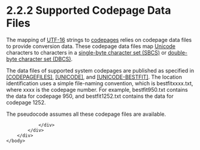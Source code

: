 <html dir="LTR" xmlns:mshelp="http://msdn.microsoft.com/mshelp" xmlns:ddue="http://ddue.schemas.microsoft.com/authoring/2003/5" xmlns:xlink="http://www.w3.org/1999/xlink" xmlns:tool="http://www.microsoft.com/tooltip">
    <head>
        <meta http-equiv="Content-Type" content="text/html; CHARSET=utf-8"></meta>
        <meta name="save" content="history"></meta>
        <title>2.2.2 Supported Codepage Data Files</title>
        <xml>
            <mshelp:toctitle title="2.2.2 Supported Codepage Data Files"></mshelp:toctitle>
            <mshelp:rltitle title="[MS-UCODEREF]: Supported Codepage Data Files"></mshelp:rltitle>
            <mshelp:keyword index="A" term="d167d756-0c58-4564-a0de-77c647d367fa"></mshelp:keyword>
            <mshelp:attr name="DCSext.ContentType" value="open specification"></mshelp:attr>
            <mshelp:attr name="AssetID" value="d167d756-0c58-4564-a0de-77c647d367fa"></mshelp:attr>
            <mshelp:attr name="TopicType" value="kbRef"></mshelp:attr>
            <mshelp:attr name="DCSext.Title" value="[MS-UCODEREF]: Supported Codepage Data Files" />
        </xml>
    </head>
    <body>
        <div id="header">
            <h1 class="heading">2.2.2 Supported Codepage Data Files</h1>
        </div>
        <div id="mainSection">
            <div id="mainBody">
                <div id="allHistory" class="saveHistory"></div>
                <div id="sectionSection0" class="section" name="collapseableSection">
                    

<p>The mapping of <a href="484e8ed3-152b-4300-9527-7efade6d6491.md#gt_4c9eef52-69d4-43e7-ac04-ff1fe43a94fb">UTF-16</a> strings to <a href="484e8ed3-152b-4300-9527-7efade6d6491.md#gt_210637d9-9634-4652-a935-ded3cd434f38">codepages</a> relies on
codepage data files to provide conversion data. These codepage data files map <a href="484e8ed3-152b-4300-9527-7efade6d6491.md#gt_c305d0ab-8b94-461a-bd76-13b40cb8c4d8">Unicode</a> characters to
characters in a <a href="484e8ed3-152b-4300-9527-7efade6d6491.md#gt_df486a90-bdb0-4131-a87b-0c91b43ec1d9">single-byte
character set (SBCS)</a> or <a href="484e8ed3-152b-4300-9527-7efade6d6491.md#gt_f4852631-44aa-45e8-b1c8-34bb299a10e1">double-byte
character set (DBCS)</a>.</p>

<p>The data files of supported system codepages are published
as specified in <a href="https://go.microsoft.com/fwlink/?LinkId=165666">[CODEPAGEFILES]</a>,
<a href="https://go.microsoft.com/fwlink/?LinkId=90550">[UNICODE]</a>, and <a href="https://go.microsoft.com/fwlink/?LinkId=95708">[UNICODE-BESTFIT]</a>. The
location identification uses a simple file-naming convention, which is
bestfitxxxx.txt, where xxxx is the codepage number. For example, bestfit950.txt
contains the data for codepage 950, and bestfit1252.txt contains the data for
codepage 1252.</p>

<p>The pseudocode assumes all these codepage files are
available. </p>


                </div>
            </div>
        </div>
    </body>
</html>
